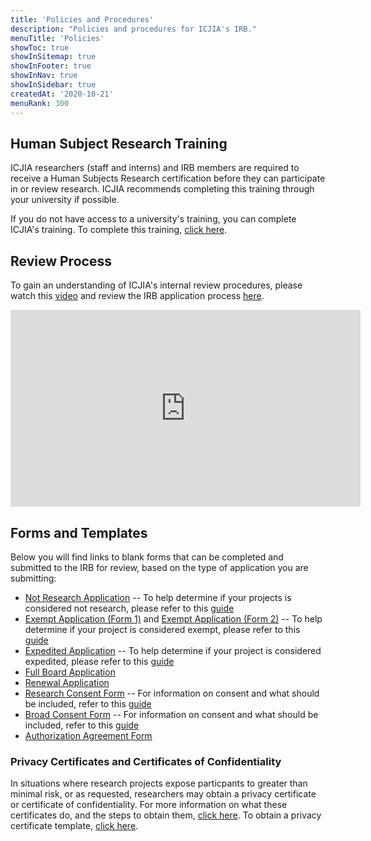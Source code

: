 ```yaml
---
title: 'Policies and Procedures'
description: "Policies and procedures for ICJIA's IRB."
menuTitle: 'Policies'
showToc: true
showInSitemap: true
showInFooter: true
showInNav: true
showInSidebar: true
createdAt: '2020-10-21'
menuRank: 300
---
```


## Human Subject Research Training

ICJIA researchers (staff and interns) and IRB members are required to receive a Human Subjects Research certification before they can participate in or review research. ICJIA recommends completing this training through your university if possible.

If you do not have access to a university's training, you can complete ICJIA's training. To complete this training, [click here](HSRTrainingCourse.pdf).

## Review Process

To gain an understanding of ICJIA's internal review procedures, please watch this [video](https://www.youtube.com/watch?v=fDon2ksEpp8&t=56s) and review the IRB application process [here](ApplicationProcess.pdf).

<div class="text-center mt-5 mb-5 embed" >
   <div class="videoWrapper">
           <iframe height="315" width="560" src="https://www.youtube.com/embed/fDon2ksEpp8" frameborder="0" allow="accelerometer; autoplay; encrypted-media; gyroscope; picture-in-picture" allowfullscreen>
           </iframe>
   </div>
</div>

## Forms and Templates

Below you will find links to blank forms that can be completed and submitted to the IRB for review, based on the type of application you are submitting:

- [Not Research Application](NotResearchTemplate.pdf)
  -- To help determine if your projects is considered not research, please refer to this [guide](NotResearchGuide.pdf)
- [Exempt Application (Form 1)](InitialApplicationTemplate.pdf) and [Exempt Application (Form 2)](ExemptTemplate.pdf)
  -- To help determine if your project is considered exempt, please refer to this [guide](HSRDecisionCharts.pdf)
- [Expedited Application](InitialApplicationTemplate.pdf)
  -- To help determine if your project is considered expedited, please refer to this [guide](ExpeditedReviewCategories.pdf)
- [Full Board Application](InitialApplicationTemplate.pdf)
- [Renewal Application](RenewalTemplate.pdf)
- [Research Consent Form](ConsentTemplate.doc)
  -- For information on consent and what should be included, refer to this [guide](ConsentGuidance.pdf)
- [Broad Consent Form](BroadConsentTemplate.doc)
  -- For information on consent and what should be included, refer to this [guide](ConsentGuidance.pdf)
- [Authorization Agreement Form](AuthorizationAgreementTemplate.docx)

### Privacy Certificates and Certificates of Confidentiality

In situations where research projects expose particpants to greater than minimal risk, or as requested, researchers may obtain a privacy certificate or certificate of confidentiality. For more information on what these certificates do, and the steps to obtain them, [click here](PrivacyCertificateSteps.pdf). To obtain a privacy certificate template, [click here](PrivacyCertificateTemplate.doc).
